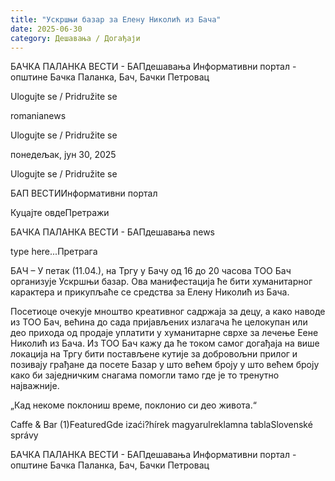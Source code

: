 ```yaml
---
title: "Ускршњи базар за Елену Николић из Бача"
date: 2025-06-30
category: Дешавања / Догађаји
---
```


БАЧКА ПАЛАНКА ВЕСТИ - БАПдешавања Информативни портал - општине Бачка Паланка, Бач, Бачки Петровац

Ulogujte se / Pridružite se

romanianews

Ulogujte se / Pridružite se

понедељак, јун 30, 2025

Ulogujte se / Pridružite se

БАП ВЕСТИИнформативни портал

Куцајте овдеПретражи

БАЧКА ПАЛАНКА ВЕСТИ - БАПдешавања news

type here...Претрага

БАЧ – У петак (11.04.), на Тргу у Бачу од 16 до 20 часова ТОО Бач организује Ускршњи базар. Ова манифестација ће бити хуманитарног карактера и прикупљаће се средства за Елену Николић из Бача.

Посетиоце очекује мноштво креативног садржаја за децу, а како наводе из ТОО Бач, већина до сада пријављених излагача ће целокупан или део прихода од продаје уплатити у хуманитарне сврхе за лечење Еене Николић из Бача.
Из ТОО Бач кажу да ће током самог догађаја на више локација на Тргу бити постављене кутије за добровољни прилог и позивају грађане да посете Базар у што већем броју у што већем броју како би заједничким снагама помогли тамо где је то тренутно најважније.


„Кад некоме поклониш време, поклонио си део живота.“

Caffe & Bar (1)FeaturedGde izaći?hírek magyarulreklamna tablaSlovenské správy

БАЧКА ПАЛАНКА ВЕСТИ - БАПдешавања Информативни портал - општине Бачка Паланка, Бач, Бачки Петровац
